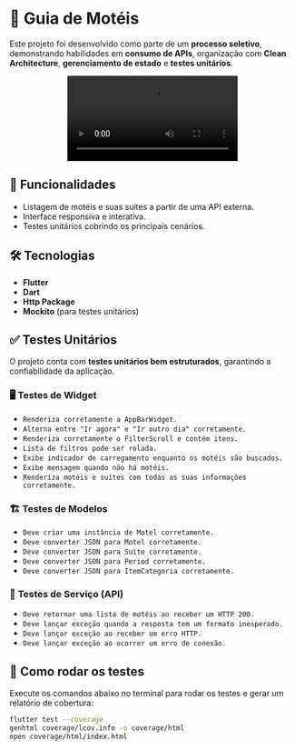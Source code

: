 # 📌 Guia de Motéis  

Este projeto foi desenvolvido como parte de um **processo seletivo**, demonstrando habilidades em **consumo de APIs**, organização com **Clean Architecture**, **gerenciamento de estado** e **testes unitários**.

<p align="center">
  <video src="docs/Gravação de Tela.mov" controls width="300"></video>
</p>

## 🚀 Funcionalidades  

- Listagem de motéis e suas suítes a partir de uma API externa.
- Interface responsiva e interativa.
- Testes unitários cobrindo os principais cenários.

## 🛠 Tecnologias  

- **Flutter**  
- **Dart**  
- **Http Package**  
- **Mockito** (para testes unitários)  

## ✅ Testes Unitários  

O projeto conta com **testes unitários bem estruturados**, garantindo a confiabilidade da aplicação.  

### 🖥️ **Testes de Widget**  

- `Renderiza corretamente a AppBarWidget.`
- `Alterna entre "Ir agora" e "Ir outro dia" corretamente.`  
- `Renderiza corretamente o FilterScroll e contém itens.`  
- `Lista de filtros pode ser rolada.`  
- `Exibe indicador de carregamento enquanto os motéis são buscados.`  
- `Exibe mensagem quando não há motéis.`  
- `Renderiza motéis e suítes com todas as suas informações corretamente.`  

### 🏗️ **Testes de Modelos**  

- `Deve criar uma instância de Motel corretamente.`  
- `Deve converter JSON para Motel corretamente.`  
- `Deve converter JSON para Suite corretamente.`  
- `Deve converter JSON para Period corretamente.`  
- `Deve converter JSON para ItemCategoria corretamente.`  

### 🔗 **Testes de Serviço (API)**  

- `Deve retornar uma lista de motéis ao receber um HTTP 200.`  
- `Deve lançar exceção quando a resposta tem um formato inesperado.`  
- `Deve lançar exceção ao receber um erro HTTP.`  
- `Deve lançar exceção ao ocorrer um erro de conexão.`  

## 🔎 Como rodar os testes  

Execute os comandos abaixo no terminal para rodar os testes e gerar um relatório de cobertura:  

```sh
flutter test --coverage
genhtml coverage/lcov.info -o coverage/html
open coverage/html/index.html
